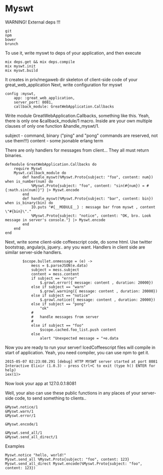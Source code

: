 Myswt
=====

WARNING! External deps !!!
```
git
npm
bower
brunch
```

To use it, write myswt to deps of your application, and then execute

```
mix deps.get && mix deps.compile
mix myswt.init
mix myswt.build
```

It creates in priv/megaweb dir skeleton of client-side code of your great_web_application
Next, write configuration for myswt

```
config :myswt, 
	app: :great_web_application, 
	server_port: 8081, 
	callback_module: GreatWebApplication.Callbacks
```

Write module GreatWebApplication.Callbacks, something like this. Yeah, there is only one &callback_module/1 macro. Inside are your own multiple clauses of only one function &handle_myswt/1. 

subject - command, binary ("ping" and "pong" commands are reserved, not use them!!!)
content - some jsonable erlang term

There are only handlers for messages from client... They all must return binaries.

```
defmodule GreatWebApplication.Callbacks do
	require Myswt
	Myswt.callback_module do
		def handle_myswt(%Myswt.Proto{subject: "foo", content: num}) when is_number(num) do
			%Myswt.Proto{subject: "foo", content: "sin(#{num}) = #{:math.sin(num)}"} |> Myswt.encode
		end
		def handle_myswt(%Myswt.Proto{subject: "bar", content: bin}) when is_binary(bin) do
			IO.puts "#{__MODULE__} : message bar from myswt , content \"#{bin}\"."
			%Myswt.Proto{subject: "notice", content: "OK, bro. Look message in server's console."} |> Myswt.encode
		end
	end
end
```

Next, write some client-side coffeescript code, do some html. Use twitter bootstrap, angularjs, jquery.. any you want. Handlers in client side are similar server-side handlers.

```
		$scope.bullet.onmessage = (e) ->
			mess = $.parseJSON(e.data)
			subject = mess.subject
			content = mess.content
			if subject == "error" 
				$.growl.error({ message: content , duration: 20000})
			else if subject == "warn"
				$.growl.warning({ message: content , duration: 20000})
			else if subject == "notice"
				$.growl.notice({ message: content , duration: 20000})
			else if subject == "pong"
				"ok"
			#
			#	handle messages from server
			#
			else if subject == "foo"
				$scope.cached.foo_list.push content
			else
				alert "Unexpected message = "+e.data
```

Now you are ready to run your server! IcedCoffeescript files will compile in start of application. Yeah, you need compiler, you can use npm to get it. 

```
2015-05-07 02:23:08.291 [debug] HTTP MYSWT server started at port 8081
Interactive Elixir (1.0.3) - press Ctrl+C to exit (type h() ENTER for help)
iex(1)>
```

Now look your app at 127.0.0.1:8081

Well, your also can use these public functions in any places of your server-side code, to send something to clients..

```
&Myswt.notice/1
&Myswt.warn/1
&Myswt.error/1

&Myswt.encode/1

&Myswt.send_all/1
&Myswt.send_all_direct/1
```

Examples

```
Myswt.notice "hello, world!"
Myswt.send_all %Myswt.Proto{subject: "foo", content: 123}
Myswt.send_all_direct Myswt.encode(%Myswt.Proto{subject: "foo", content: 123})
```